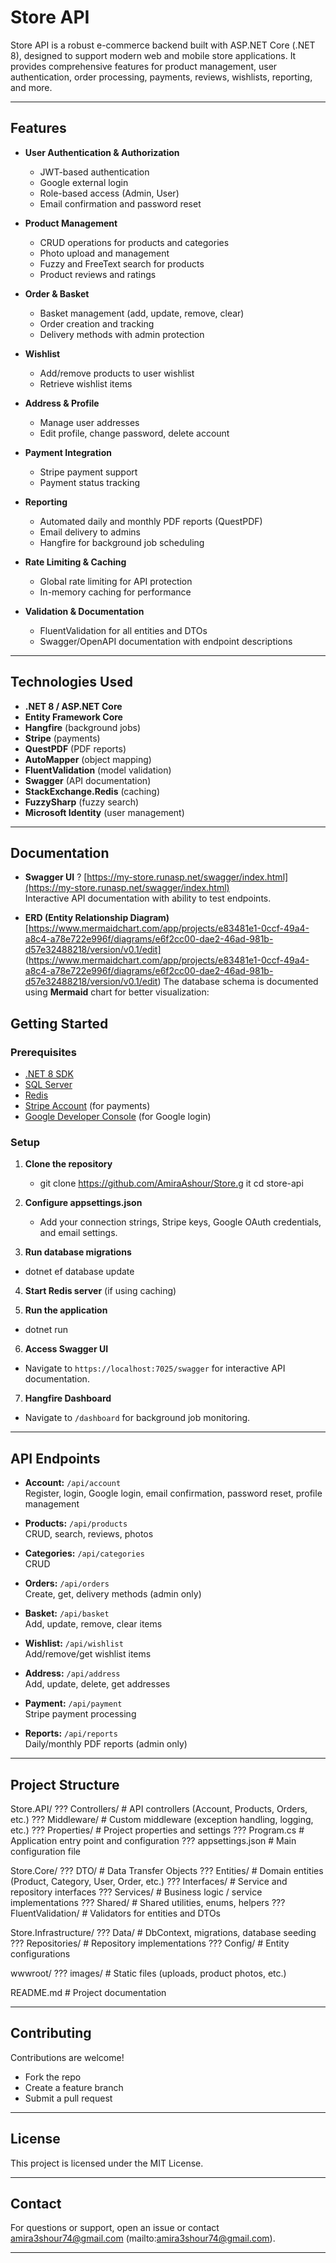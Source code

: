 # Store API

Store API is a robust e-commerce backend built with ASP.NET Core (.NET 8), designed to support modern web and mobile store applications. It provides comprehensive features for product management, user authentication, order processing, payments, reviews, wishlists, reporting, and more.

---

## Features

- **User Authentication & Authorization**
  - JWT-based authentication
  - Google external login
  - Role-based access (Admin, User)
  - Email confirmation and password reset

- **Product Management**
  - CRUD operations for products and categories
  - Photo upload and management
  - Fuzzy and FreeText search for products
  - Product reviews and ratings

- **Order & Basket**
  - Basket management (add, update, remove, clear)
  - Order creation and tracking
  - Delivery methods with admin protection

- **Wishlist**
  - Add/remove products to user wishlist
  - Retrieve wishlist items

- **Address & Profile**
  - Manage user addresses
  - Edit profile, change password, delete account

- **Payment Integration**
  - Stripe payment support
  - Payment status tracking

- **Reporting**
  - Automated daily and monthly PDF reports (QuestPDF)
  - Email delivery to admins
  - Hangfire for background job scheduling

- **Rate Limiting & Caching**
  - Global rate limiting for API protection
  - In-memory caching for performance

- **Validation & Documentation**
  - FluentValidation for all entities and DTOs
  - Swagger/OpenAPI documentation with endpoint descriptions

---

## Technologies Used

- **.NET 8 / ASP.NET Core**
- **Entity Framework Core**
- **Hangfire** (background jobs)
- **Stripe** (payments)
- **QuestPDF** (PDF reports)
- **AutoMapper** (object mapping)
- **FluentValidation** (model validation)
- **Swagger** (API documentation)
- **StackExchange.Redis** (caching)
- **FuzzySharp** (fuzzy search)
- **Microsoft Identity** (user management)

---

## Documentation

- **Swagger UI** ? [https://my-store.runasp.net/swagger/index.html](https://my-store.runasp.net/swagger/index.html)  
  Interactive API documentation with ability to test endpoints.

- **ERD (Entity Relationship Diagram)**  [https://www.mermaidchart.com/app/projects/e83481e1-0ccf-49a4-a8c4-a78e722e996f/diagrams/e6f2cc00-dae2-46ad-981b-d57e32488218/version/v0.1/edit] (https://www.mermaidchart.com/app/projects/e83481e1-0ccf-49a4-a8c4-a78e722e996f/diagrams/e6f2cc00-dae2-46ad-981b-d57e32488218/version/v0.1/edit)
  The database schema is documented using **Mermaid** chart for better visualization:

## Getting Started

### Prerequisites

- [.NET 8 SDK](https://dotnet.microsoft.com/download)
- [SQL Server](https://www.microsoft.com/en-us/sql-server/sql-server-downloads)
- [Redis](https://redis.io/download)
- [Stripe Account](https://dashboard.stripe.com/register) (for payments)
- [Google Developer Console](https://console.developers.google.com/) (for Google login)

### Setup

1. **Clone the repository**
   - git clone https://github.com/AmiraAshour/Store.g  it cd store-api


2. **Configure appsettings.json**
   - Add your connection strings, Stripe keys, Google OAuth credentials, and email settings.

3. **Run database migrations**
  - dotnet ef database update
  
4. **Start Redis server** (if using caching)

5. **Run the application**
  - dotnet run

6. **Access Swagger UI**
- Navigate to `https://localhost:7025/swagger` for interactive API documentation.

7. **Hangfire Dashboard**
- Navigate to `/dashboard` for background job monitoring.

---

## API Endpoints

- **Account:** `/api/account`  
Register, login, Google login, email confirmation, password reset, profile management

- **Products:** `/api/products`  
CRUD, search, reviews, photos

- **Categories:** `/api/categories`  
CRUD

- **Orders:** `/api/orders`  
Create, get, delivery methods (admin only)

- **Basket:** `/api/basket`  
Add, update, remove, clear items

- **Wishlist:** `/api/wishlist`  
Add/remove/get wishlist items

- **Address:** `/api/address`  
Add, update, delete, get addresses

- **Payment:** `/api/payment`  
Stripe payment processing

- **Reports:** `/api/reports`  
Daily/monthly PDF reports (admin only)

---

## Project Structure

Store.API/
 ??? Controllers/           # API controllers (Account, Products, Orders, etc.)
 ??? Middleware/            # Custom middleware (exception handling, logging, etc.)
 ??? Properties/            # Project properties and settings
 ??? Program.cs             # Application entry point and configuration
 ??? appsettings.json       # Main configuration file

Store.Core/
 ??? DTO/                   # Data Transfer Objects
 ??? Entities/              # Domain entities (Product, Category, User, Order, etc.)
 ??? Interfaces/            # Service and repository interfaces
 ??? Services/              # Business logic / service implementations
 ??? Shared/                # Shared utilities, enums, helpers
 ??? FluentValidation/      # Validators for entities and DTOs

Store.Infrastructure/
 ??? Data/                  # DbContext, migrations, database seeding
 ??? Repositories/          # Repository implementations
 ??? Config/                # Entity configurations

wwwroot/
 ??? images/                # Static files (uploads, product photos, etc.)

README.md                   # Project documentation


---

## Contributing

Contributions are welcome!  
- Fork the repo
- Create a feature branch
- Submit a pull request

---

## License

This project is licensed under the MIT License.

---

## Contact

For questions or support, open an issue or contact amira3shour74@gmail.com (mailto:amira3shour74@gmail.com).

---